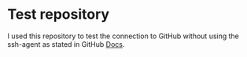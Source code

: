 # Test repository

I used this repository to test the connection to GitHub without using the ssh-agent as stated in GitHub [Docs](https://help.github.com/en/github/authenticating-to-github).